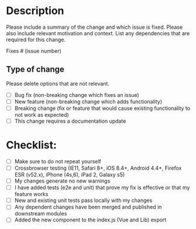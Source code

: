# Description

Please include a summary of the change and which issue is fixed. Please also include relevant motivation and context. List any dependencies that are required for this change.

Fixes # (issue number)

## Type of change

Please delete options that are not relevant.

- [ ] Bug fix (non-breaking change which fixes an issue)
- [ ] New feature (non-breaking change which adds functionality)
- [ ] Breaking change (fix or feature that would cause existing functionality to not work as expected)
- [ ] This change requires a documentation update

# Checklist:

- [ ] Make sure to do not repeat yourself
- [ ] Crossbrowser testing (IE11, Safari 8+, iOS 8.4+, Android 4.4+, Firefox ESR (v52.x), iPhone (4s,6), iPad 2, Galaxy s5) 
- [ ] My changes generate no new warnings
- [ ] I have added tests (e2e and unit) that prove my fix is effective or that my feature works
- [ ] New and existing unit tests pass locally with my changes
- [ ] Any dependent changes have been merged and published in downstream modules
- [ ] Added the new component to the index.js (Vue and Lib) export
